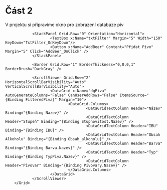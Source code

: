# Část 2
V projektu si připravíme okno pro zobrazení databáze piv


<Grid>
                <Grid.RowDefinitions>
                        <RowDefinition Height="Auto" />
                        <RowDefinition Height="Auto" />
                        <RowDefinition Height="*" />
                </Grid.RowDefinitions>

                <StackPanel Grid.Row="0" Orientation="Horizontal">
                        <TextBox x:Name="txtFilter" Margin="5" Width="150" KeyDown="TxtFilter_OnKeyDown"/>
                        <Button x:Name="AddBeer" Content="Přidat Pivo" Margin="5" Click="AddBeer_OnClick" />
                </StackPanel>

                <Border Grid.Row="1" BorderThickness="0,0,0,1" BorderBrush="DarkGray" />

                <ScrollViewer Grid.Row="2" HorizontalScrollBarVisibility="Auto" VerticalScrollBarVisibility="Auto">
                        <DataGrid x:Name="dgPiva" AutoGenerateColumns="False" CanUserAddRows="False" ItemsSource="{Binding FilteredPiva}" Margin="10">
                                <DataGrid.Columns>
                                        <DataGridTextColumn Header="Název" Binding="{Binding Nazev}" />
                                        <DataGridTextColumn Header="Stupeň" Binding="{Binding Stupnovitost.Nazev}" />
                                        <DataGridTextColumn Header="IBU" Binding="{Binding IBU}" />
                                        <DataGridTextColumn Header="Obsah Alkoholu" Binding="{Binding Obsah_alkoholu}" />
                                        <DataGridTextColumn Header="Barva" Binding="{Binding Barva.Nazev}" />
                                        <DataGridTextColumn Header="Typ" Binding="{Binding TypPiva.Nazev}" />
                                        <DataGridTextColumn Header="Pivovar" Binding="{Binding Pivovary.Nazev}" />
                                </DataGrid.Columns>
                        </DataGrid>
                </ScrollViewer>
        </Grid>
